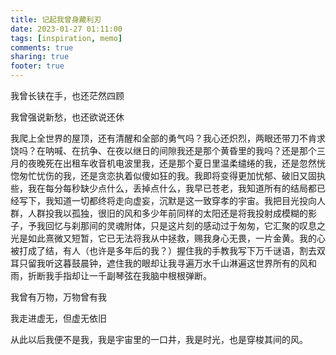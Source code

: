 ```yaml
---
title: 记起我曾身藏利刃
date: 2023-01-27 01:11:00
tags: [inspiration, memo]
comments: true
sharing: true
footer: true
---
```


我曾长铗在手，也还茫然四顾

我曾强说新愁，也还欲说还休

我爬上全世界的屋顶，还有清醒和全部的勇气吗？我心还炽烈，两眼还带刀不肯求饶吗？在呐喊、在抗争、在夜以继日的间隙我还是那个黄昏里的我吗？还是那个三月的夜晚死在出租车收音机电波里我，还是那个夏日里温柔缱绻的我，还是忽然恍惚匆忙忧伤的我，还是贪恋执着似傻如狂的我。我即将变得更加忧郁、破旧又固执些，我在每分每秒缺少点什么，丢掉点什么，我早已苍老，我知道所有的结局都已经写下，我知道一切都终将走向虚妄，沉默是这一致穿孝的宇宙。我把目光投向人群，人群投我以孤独，很旧的风和多少年前同样的太阳还是将我投射成模糊的影子，予我回忆与刹那间的灵魂附体，只是这片刻的感动过于匆匆，它汇聚的叹息之光是如此熹微又短暂，它已无法将我从中拯救，赐我身心无畏，一片金黄。我的心被打成了结，有人（也许是多年后的我？）握住我的手教我写下万千谜语，割去双耳只留我听这暮鼓晨钟，遮住我的眼却让我寻遍万水千山淋遍这世界所有的风和雨，折断我手指却让一千副琴弦在我脑中根根弹断。

我曾有万物，万物曾有我

我走进虚无，但虚无依旧

从此以后我便不是我，我是宇宙里的一口井，我是时光，也是穿梭其间的风。